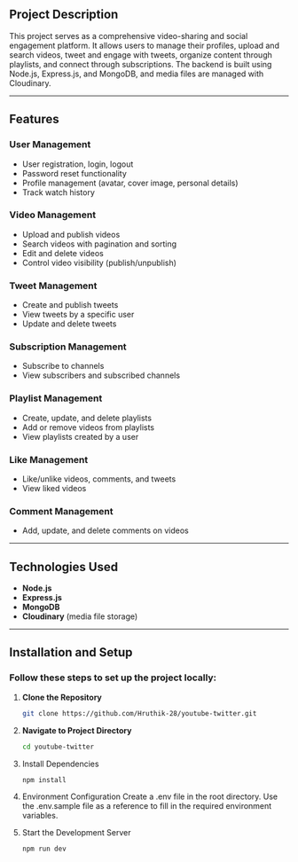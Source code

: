 ## Project Description

This project serves as a comprehensive video-sharing and social engagement platform. It allows users to manage their profiles, upload and search videos, tweet and engage with tweets, organize content through playlists, and connect through subscriptions. The backend is built using Node.js, Express.js, and MongoDB, and media files are managed with Cloudinary.

---

## Features

### User Management
- User registration, login, logout
- Password reset functionality
- Profile management (avatar, cover image, personal details)
- Track watch history

### Video Management
- Upload and publish videos
- Search videos with pagination and sorting
- Edit and delete videos
- Control video visibility (publish/unpublish)

### Tweet Management
- Create and publish tweets
- View tweets by a specific user
- Update and delete tweets

### Subscription Management
- Subscribe to channels
- View subscribers and subscribed channels

### Playlist Management
- Create, update, and delete playlists
- Add or remove videos from playlists
- View playlists created by a user

### Like Management
- Like/unlike videos, comments, and tweets
- View liked videos

### Comment Management
- Add, update, and delete comments on videos

---

## Technologies Used

- **Node.js**
- **Express.js**
- **MongoDB**
- **Cloudinary** (media file storage)

---

## Installation and Setup

### Follow these steps to set up the project locally:

1. **Clone the Repository**
   ```bash
   git clone https://github.com/Hruthik-28/youtube-twitter.git

2. **Navigate to Project Directory**
   ```bash
   cd youtube-twitter
   
4. Install Dependencies
   ```bash
   npm install
   
6. Environment Configuration
   Create a .env file in the root directory.
   Use the .env.sample file as a reference to fill in the required environment variables.

5. Start the Development Server
   ```bash
   npm run dev

   
